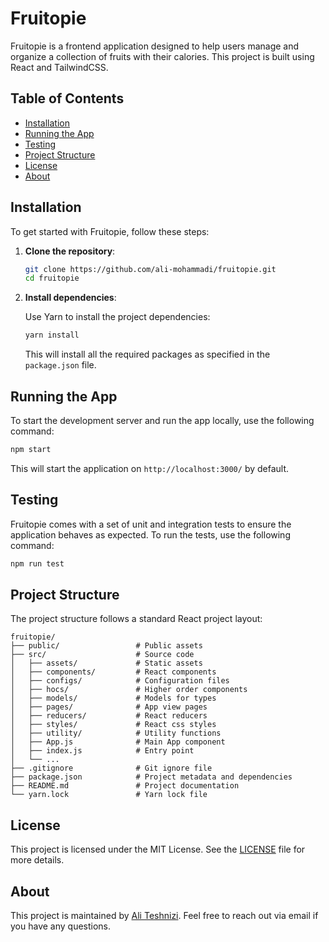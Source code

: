# Fruitopie

Fruitopie is a frontend application designed to help users manage and organize a collection of fruits with their calories. This project is built using React and TailwindCSS.

## Table of Contents

- [Installation](#installation)
- [Running the App](#running-the-app)
- [Testing](#testing)
- [Project Structure](#project-structure)
- [License](#license)
- [About](#about)

## Installation

To get started with Fruitopie, follow these steps:

1. **Clone the repository**:

   ```bash
   git clone https://github.com/ali-mohammadi/fruitopie.git
   cd fruitopie
   ```

2. **Install dependencies**:

   Use Yarn to install the project dependencies:

   ```bash
   yarn install
   ```

   This will install all the required packages as specified in the `package.json` file.

## Running the App

To start the development server and run the app locally, use the following command:

```bash
npm start
```

This will start the application on `http://localhost:3000/` by default.

## Testing

Fruitopie comes with a set of unit and integration tests to ensure the application behaves as expected. To run the tests, use the following command:

```bash
npm run test
```

## Project Structure

The project structure follows a standard React project layout:

```
fruitopie/
├── public/                 # Public assets
├── src/                    # Source code
│   ├── assets/             # Static assets
│   ├── components/         # React components
│   ├── configs/            # Configuration files
│   ├── hocs/               # Higher order components
│   ├── models/             # Models for types
│   ├── pages/              # App view pages
│   ├── reducers/           # React reducers
│   ├── styles/             # React css styles
│   ├── utility/            # Utility functions
│   ├── App.js              # Main App component
│   ├── index.js            # Entry point
│   └── ...
├── .gitignore              # Git ignore file
├── package.json            # Project metadata and dependencies
├── README.md               # Project documentation
└── yarn.lock               # Yarn lock file
```

## License

This project is licensed under the MIT License. See the [LICENSE](LICENSE) file for more details.

## About

This project is maintained by [Ali Teshnizi](mailto:your-email@example.com). Feel free to reach out via email if you have any questions.